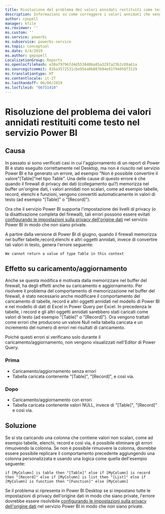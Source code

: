 ```yaml
---
title: Risoluzione del problema dei valori annidati restituiti come testo nel servizio Power BI
description: Informazioni su come correggere i valori annidati che vengono convertiti in una stringa quando si usano impostazioni della privacy dell'origine dati non corrette
author: cpopell
manager: kfile
ms.reviewer: ''
ms.custom: ''
ms.service: powerbi
ms.subservice: powerbi-service
ms.topic: conceptual
ms.date: 6/4/2019
ms.author: gepopell
LocalizationGroup: Reports
ms.openlocfilehash: e30a79796fd4d5538406a85a3297a23b2c09a61a
ms.sourcegitcommit: 81ba3572531cbe95ea0b887b94e91f94050f3129
ms.translationtype: HT
ms.contentlocale: it-IT
ms.lasthandoff: 06/06/2019
ms.locfileid: "66751410"
---
```

# <a name="troubleshooting-nested-values-returned-as-text-in-power-bi-service"></a>Risoluzione del problema dei valori annidati restituiti come testo nel servizio Power BI

## <a name="cause"></a>Causa

In passato si sono verificati casi in cui l'aggiornamento di un report di Power BI è stato eseguito correttamente nel Desktop, ma non è riuscito nel servizio Power BI e ha generato un errore, ad esempio "Non è possibile convertire il valore"[Table]"nel tipo Table". Una delle cause di questo errore è che quando il firewall di privacy dei dati (collegamento qui?) memorizza nel buffer un'origine dati, i valori annidati non scalari, come ad esempio tabelle, record, elenchi e funzioni, vengono convertiti automaticamente in valori di testo (ad esempio "[Table]" o "[Record]").

Ora che il servizio Power BI supporta l'impostazione dei livelli di privacy (o la disattivazione completa del firewall), tali errori possono essere evitati [configurando le impostazioni sulla privacy dell'origine dati](https://powerbi.microsoft.com/en-us/blog/privacy-levels-for-cloud-data-sources/) nel servizio Power BI in modo che non siano private.

A partire dalla versione di Power BI di giugno, quando il firewall memorizza nel buffer tabelle,record,elenchi e altri oggetti annidati, invece di convertire tali valori in testo, genera l'errore seguente: 

`We cannot return a value of type Table in this context`

## <a name="effect-on-loadrefresh"></a>Effetto su caricamento/aggiornamento

Anche se questa modifica è motivata dalla memorizzare nel buffer del firewall, ha degli effetti anche su caricamento e aggiornamento. Per risolvere il problema del comportamento di memorizzazione nel buffer del firewall, è stato necessario anche modificare il comportamento del caricamento di tabelle, record e altri oggetti annidati nel modello di Power BI e nel modello di dati di Excel in Power Query per Excel. In precedenza le tabelle, i record e gli altri oggetti annidati sarebbero stati caricati come valori di testo (ad esempio "[Table]" o "[Record]"). Ora vengono trattati come errori che producono un valore Null nella tabella caricata e un incremento del numero di errori nei risultati di caricamento.

Poiché questi errori si verificano solo durante il caricamento/aggiornamento, non vengono visualizzati nell'Editor di Power Query.

### <a name="before"></a>Prima

- Caricamento/aggiornamento senza errori
- Tabella caricata contenente "[Table]", "[Record]", e così via.
 

### <a name="after"></a>Dopo

- Caricamento/aggiornamento con errori
- Tabella caricata contenente valori NULL, invece di "[Table]", "[Record]" e così via.
 

## <a name="resolution"></a>Soluzione

Se si sta caricando una colonna che contiene valori non scalari, come ad esempio tabelle, elenchi, record e così via,
è possibile eliminare gli errori rimuovendo la colonna.
Se non è possibile rimuovere la colonna, dovrebbe essere possibile replicare il comportamento precedente aggiungendo una colonna personalizzata e usando una logica come quella dell'esempio seguente:

`if [MyColumn] is table then "[Table]" else if [MyColumn] is record then "[Record]" else if [MyColumn] is list then "[List]" else if [MyColumn] is function then "[Function]" else [MyColumn]`

Se il problema si ripresenta in Power BI Desktop se si impostano tutte le impostazioni di privacy dell'origine dati in modo che siano private,
l'errore dovrebbe essere risolvibile [configurando le impostazioni sulla privacy dell'origine dati](https://powerbi.microsoft.com/en-us/blog/privacy-levels-for-cloud-data-sources/) nel servizio Power BI in modo che non siano private.
